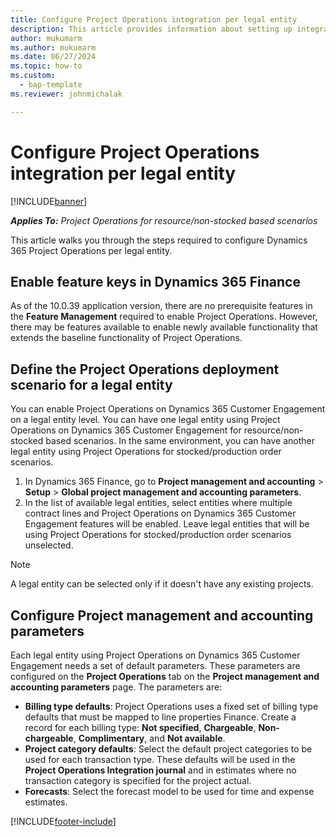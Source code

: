 ```yaml
---
title: Configure Project Operations integration per legal entity 
description: This article provides information about setting up integration by legal entity in Project Operations.
author: mukumarm
ms.author: mukumarm
ms.date: 06/27/2024
ms.topic: how-to
ms.custom: 
  - bap-template
ms.reviewer: johnmichalak

---
```


# Configure Project Operations integration per legal entity 

[!INCLUDE[banner](../includes/banner.md)]

_**Applies To:** Project Operations for resource/non-stocked based scenarios_

This article walks you through the steps required to configure Dynamics 365 Project Operations per legal entity.

## Enable feature keys in Dynamics 365 Finance

As of the 10.0.39 application version, there are no prerequisite features in the **Feature Management** required to enable Project Operations. However, there may be features available to enable newly available functionality that extends the baseline functionality of Project Operations.

## Define the Project Operations deployment scenario for a legal entity

You can enable Project Operations on Dynamics 365 Customer Engagement on a legal entity level. You can have one legal entity using Project Operations on Dynamics 365 Customer Engagement for resource/non-stocked based scenarios. In the same environment, you can have another legal entity using Project Operations for stocked/production order scenarios.

1. In Dynamics 365 Finance, go to **Project management and accounting** > **Setup** > **Global project management and accounting parameters**.
2. In the list of available legal entities, select entities where multiple contract lines and Project Operations on Dynamics 365 Customer Engagement features will be enabled. Leave legal entities that will be using Project Operations for stocked/production order scenarios unselected.

> [!NOTE]
> A legal entity can be selected only if it doesn't have any existing projects.

## Configure Project management and accounting parameters

Each legal entity using Project Operations on Dynamics 365 Customer Engagement needs a set of default parameters. These parameters are configured on the **Project Operations** tab on the **Project management and accounting parameters** page. The parameters are:

  - **Billing type defaults**: Project Operations uses a fixed set of billing type defaults that must be mapped to line properties Finance. Create a record for each billing type: **Not specified**, **Chargeable**, **Non-chargeable**, **Complimentary**, and **Not available**.
  - **Project category defaults**: Select the default project categories to be used for each transaction type. These defaults will be used in the **Project Operations Integration journal** and in estimates where no transaction category is specified for the project actual.
  - **Forecasts**: Select the forecast model to be used for time and expense estimates.


[!INCLUDE[footer-include](../includes/footer-banner.md)]
